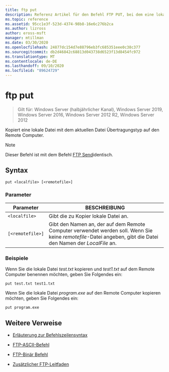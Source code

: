 ```yaml
---
title: ftp put
description: Referenz Artikel für den Befehl FTP PUT, bei dem eine lokale Datei mit dem aktuellen Datei Übertragungstyp auf den Remote Computer kopiert wird.
ms.topic: reference
ms.assetid: 95cc1e3f-523d-4374-98b8-16e6c276b2ca
ms.author: lizross
author: eross-msft
manager: mtillman
ms.date: 03/30/2020
ms.openlocfilehash: 24877dc154d7e88796eb3fc685351eee0c38c377
ms.sourcegitcommit: db2d46842c68813d043738d6523f13d8454fc972
ms.translationtype: MT
ms.contentlocale: de-DE
ms.lasthandoff: 09/10/2020
ms.locfileid: "89624729"
---
```

# <a name="ftp-put"></a>ftp put

> Gilt für: Windows Server (halbjährlicher Kanal), Windows Server 2019, Windows Server 2016, Windows Server 2012 R2, Windows Server 2012

Kopiert eine lokale Datei mit dem aktuellen Datei Übertragungstyp auf den Remote Computer.

> [!NOTE]
> Dieser Befehl ist mit dem Befehl [FTP Send](ftp-send_1.md)identisch.

## <a name="syntax"></a>Syntax

```
put <localfile> [<remotefile>]
```

### <a name="parameters"></a>Parameter

| Parameter | BESCHREIBUNG |
| --------- | ----------- |
| `<localfile>` | Gibt die zu Kopier lokale Datei an. |
| `[<remotefile>]` | Gibt den Namen an, der auf dem Remote Computer verwendet werden soll. Wenn Sie keine *remotefile*-Datei angeben, gibt die Datei den Namen der *LocalFile* an.|

### <a name="examples"></a>Beispiele

Wenn Sie die lokale Datei *test.txt* kopieren und *test1.txt* auf dem Remote Computer benennen möchten, geben Sie Folgendes ein:

```
put test.txt test1.txt
```

Wenn Sie die lokale Datei *program.exe* auf den Remote Computer kopieren möchten, geben Sie Folgendes ein:

```
put program.exe
```

## <a name="additional-references"></a>Weitere Verweise

- [Erläuterung zur Befehlszeilensyntax](command-line-syntax-key.md)

- [FTP-ASCII-Befehl](ftp-ascii.md)

- [FTP-Binär Befehl](ftp-binary.md)

- [Zusätzlicher FTP-Leitfaden](/previous-versions/orphan-topics/ws.10/cc756013(v=ws.10))
